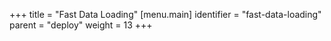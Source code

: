 +++
title = "Fast Data Loading"
[menu.main]
  identifier = "fast-data-loading"
  parent = "deploy"
  weight = 13
+++